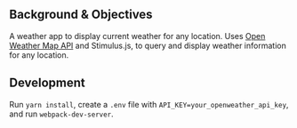 ## Background & Objectives

A weather app to display current weather for any location. Uses <a href="https://openweathermap.org/api">Open Weather Map API</a> and Stimulus.js, to query and display weather information for any location.

## Development

Run `yarn install`, create a `.env` file with `API_KEY=your_openweather_api_key`, and run `webpack-dev-server`.
